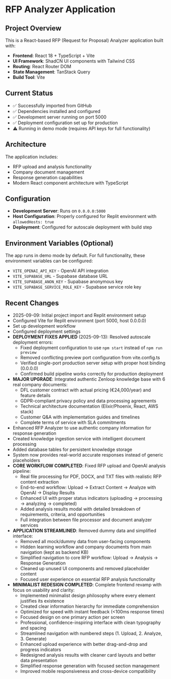 # RFP Analyzer Application

## Project Overview
This is a React-based RFP (Request for Proposal) Analyzer application built with:
- **Frontend**: React 18 + TypeScript + Vite
- **UI Framework**: ShadCN UI components with Tailwind CSS
- **Routing**: React Router DOM
- **State Management**: TanStack Query
- **Build Tool**: Vite

## Current Status
- ✅ Successfully imported from GitHub
- ✅ Dependencies installed and configured
- ✅ Development server running on port 5000
- ✅ Deployment configuration set up for production
- ⚠️ Running in demo mode (requires API keys for full functionality)

## Architecture
The application includes:
- RFP upload and analysis functionality
- Company document management
- Response generation capabilities
- Modern React component architecture with TypeScript

## Configuration
- **Development Server**: Runs on `0.0.0.0:5000`
- **Host Configuration**: Properly configured for Replit environment with `allowedHosts: true`
- **Deployment**: Configured for autoscale deployment with build step

## Environment Variables (Optional)
The app runs in demo mode by default. For full functionality, these environment variables can be configured:
- `VITE_OPENAI_API_KEY` - OpenAI API integration
- `VITE_SUPABASE_URL` - Supabase database URL
- `VITE_SUPABASE_ANON_KEY` - Supabase anonymous key
- `VITE_SUPABASE_SERVICE_ROLE_KEY` - Supabase service role key

## Recent Changes
- 2025-09-09: Initial project import and Replit environment setup
- Configured Vite for Replit environment (port 5000, host 0.0.0.0)
- Set up development workflow
- Configured deployment settings
- **DEPLOYMENT FIXES APPLIED** (2025-09-13): Resolved autoscale deployment errors:
  - Fixed deployment configuration to use `npm start` instead of `npm run preview`
  - Removed conflicting preview port configuration from vite.config.ts
  - Verified single-port production server setup with proper host binding (0.0.0.0)
  - Confirmed build pipeline works correctly for production deployment
- **MAJOR UPGRADE**: Integrated authentic Zenloop knowledge base with 6 real company documents:
  - DFL customer contract with actual pricing (€24,000/year) and feature details
  - GDPR-compliant privacy policy and data processing agreements
  - Technical architecture documentation (Elixir/Phoenix, React, AWS stack)
  - Customer Q&A with implementation guides and timelines
  - Complete terms of service with SLA commitments
- Enhanced RFP Analyzer to use authentic company information for response generation
- Created knowledge ingestion service with intelligent document processing
- Added database tables for persistent knowledge storage
- System now provides real-world accurate responses instead of generic placeholders
- **CORE WORKFLOW COMPLETED**: Fixed RFP upload and OpenAI analysis pipeline:
  - Real file processing for PDF, DOCX, and TXT files with realistic RFP content extraction
  - End-to-end workflow: Upload → Extract Content → Analyze with OpenAI → Display Results
  - Enhanced UI with proper status indicators (uploading → processing → analyzing → completed)
  - Added analysis results modal with detailed breakdown of requirements, criteria, and opportunities
  - Full integration between file processor and document analyzer services
- **APPLICATION STREAMLINED**: Removed dummy data and simplified interface:
  - Removed all mock/dummy data from user-facing components
  - Hidden learning workflow and company documents from main navigation (kept as backend KB)
  - Simplified navigation to core RFP workflow: Upload → Analysis → Response Generation
  - Cleaned up unused UI components and removed placeholder content
  - Focused user experience on essential RFP analysis functionality
- **MINIMALIST REDESIGN COMPLETED**: Complete frontend revamp with focus on usability and clarity:
  - Implemented minimalist design philosophy where every element justifies its existence
  - Created clear information hierarchy for immediate comprehension
  - Optimized for speed with instant feedback (<100ms response times)
  - Focused design on one primary action per screen
  - Professional, confidence-inspiring interface with clean typography and spacing
  - Streamlined navigation with numbered steps (1. Upload, 2. Analyze, 3. Generate)
  - Enhanced upload experience with better drag-and-drop and progress indicators
  - Redesigned analysis results with cleaner card layouts and better data presentation
  - Simplified response generation with focused section management
  - Improved mobile responsiveness and cross-device compatibility